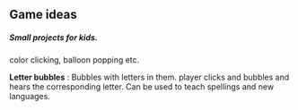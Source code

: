 ## Game ideas

##### Small projects for kids.
color clicking, balloon popping etc.

**Letter bubbles** :	Bubbles with letters in them. player clicks and bubbles and hears the corresponding letter. Can be used to teach spellings and new languages.